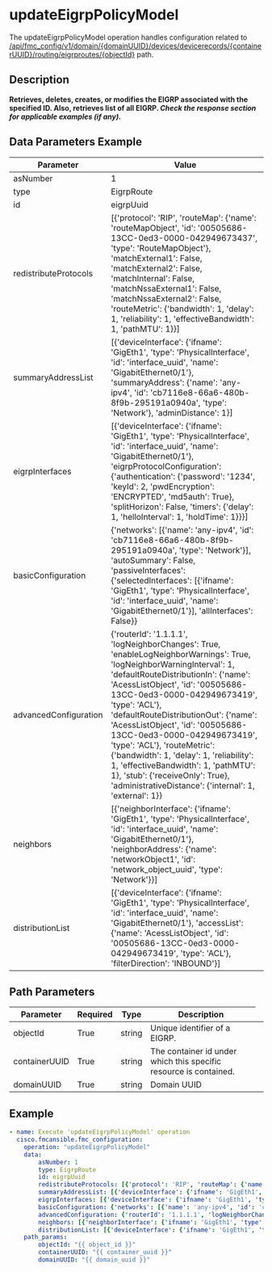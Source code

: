 # updateEigrpPolicyModel

The updateEigrpPolicyModel operation handles configuration related to [/api/fmc_config/v1/domain/{domainUUID}/devices/devicerecords/{containerUUID}/routing/eigrproutes/{objectId}](/paths//api/fmc_config/v1/domain/{domain_uuid}/devices/devicerecords/{container_uuid}/routing/eigrproutes/{object_id}.md) path.&nbsp;
## Description
**Retrieves, deletes, creates, or modifies the EIGRP associated with the specified ID. Also, retrieves list of all EIGRP. _Check the response section for applicable examples (if any)._**

## Data Parameters Example
| Parameter | Value |
| --------- | -------- |
| asNumber | 1 |
| type | EigrpRoute |
| id | eigrpUuid |
| redistributeProtocols | [{'protocol': 'RIP', 'routeMap': {'name': 'routeMapObject', 'id': '00505686-13CC-0ed3-0000-042949673437', 'type': 'RouteMapObject'}, 'matchExternal1': False, 'matchExternal2': False, 'matchInternal': False, 'matchNssaExternal1': False, 'matchNssaExternal2': False, 'routeMetric': {'bandwidth': 1, 'delay': 1, 'reliability': 1, 'effectiveBandwidth': 1, 'pathMTU': 1}}] |
| summaryAddressList | [{'deviceInterface': {'ifname': 'GigEth1', 'type': 'PhysicalInterface', 'id': 'interface_uuid', 'name': 'GigabitEthernet0/1'}, 'summaryAddress': {'name': 'any-ipv4', 'id': 'cb7116e8-66a6-480b-8f9b-295191a0940a', 'type': 'Network'}, 'adminDistance': 1}] |
| eigrpInterfaces | [{'deviceInterface': {'ifname': 'GigEth1', 'type': 'PhysicalInterface', 'id': 'interface_uuid', 'name': 'GigabitEthernet0/1'}, 'eigrpProtocolConfiguration': {'authentication': {'password': '1234', 'keyId': 2, 'pwdEncryption': 'ENCRYPTED', 'md5auth': True}, 'splitHorizon': False, 'timers': {'delay': 1, 'helloInterval': 1, 'holdTime': 1}}}] |
| basicConfiguration | {'networks': [{'name': 'any-ipv4', 'id': 'cb7116e8-66a6-480b-8f9b-295191a0940a', 'type': 'Network'}], 'autoSummary': False, 'passiveInterfaces': {'selectedInterfaces': [{'ifname': 'GigEth1', 'type': 'PhysicalInterface', 'id': 'interface_uuid', 'name': 'GigabitEthernet0/1'}], 'allInterfaces': False}} |
| advancedConfiguration | {'routerId': '1.1.1.1', 'logNeighborChanges': True, 'enableLogNeighborWarnings': True, 'logNeighborWarningInterval': 1, 'defaultRouteDistributionIn': {'name': 'AcessListObject', 'id': '00505686-13CC-0ed3-0000-042949673419', 'type': 'ACL'}, 'defaultRouteDistributionOut': {'name': 'AcessListObject', 'id': '00505686-13CC-0ed3-0000-042949673419', 'type': 'ACL'}, 'routeMetric': {'bandwidth': 1, 'delay': 1, 'reliability': 1, 'effectiveBandwidth': 1, 'pathMTU': 1}, 'stub': {'receiveOnly': True}, 'administrativeDistance': {'internal': 1, 'external': 1}} |
| neighbors | [{'neighborInterface': {'ifname': 'GigEth1', 'type': 'PhysicalInterface', 'id': 'interface_uuid', 'name': 'GigabitEthernet0/1'}, 'neighborAddress': {'name': 'networkObject1', 'id': 'network_object_uuid', 'type': 'Network'}}] |
| distributionList | [{'deviceInterface': {'ifname': 'GigEth1', 'type': 'PhysicalInterface', 'id': 'interface_uuid', 'name': 'GigabitEthernet0/1'}, 'accessList': {'name': 'AcessListObject', 'id': '00505686-13CC-0ed3-0000-042949673419', 'type': 'ACL'}, 'filterDirection': 'INBOUND'}] |

## Path Parameters
| Parameter | Required | Type | Description |
| --------- | -------- | ---- | ----------- |
| objectId | True | string <td colspan=3> Unique identifier of a EIGRP. |
| containerUUID | True | string <td colspan=3> The container id under which this specific resource is contained. |
| domainUUID | True | string <td colspan=3> Domain UUID |

## Example
```yaml
- name: Execute 'updateEigrpPolicyModel' operation
  cisco.fmcansible.fmc_configuration:
    operation: "updateEigrpPolicyModel"
    data:
        asNumber: 1
        type: EigrpRoute
        id: eigrpUuid
        redistributeProtocols: [{'protocol': 'RIP', 'routeMap': {'name': 'routeMapObject', 'id': '00505686-13CC-0ed3-0000-042949673437', 'type': 'RouteMapObject'}, 'matchExternal1': False, 'matchExternal2': False, 'matchInternal': False, 'matchNssaExternal1': False, 'matchNssaExternal2': False, 'routeMetric': {'bandwidth': 1, 'delay': 1, 'reliability': 1, 'effectiveBandwidth': 1, 'pathMTU': 1}}]
        summaryAddressList: [{'deviceInterface': {'ifname': 'GigEth1', 'type': 'PhysicalInterface', 'id': 'interface_uuid', 'name': 'GigabitEthernet0/1'}, 'summaryAddress': {'name': 'any-ipv4', 'id': 'cb7116e8-66a6-480b-8f9b-295191a0940a', 'type': 'Network'}, 'adminDistance': 1}]
        eigrpInterfaces: [{'deviceInterface': {'ifname': 'GigEth1', 'type': 'PhysicalInterface', 'id': 'interface_uuid', 'name': 'GigabitEthernet0/1'}, 'eigrpProtocolConfiguration': {'authentication': {'password': '1234', 'keyId': 2, 'pwdEncryption': 'ENCRYPTED', 'md5auth': True}, 'splitHorizon': False, 'timers': {'delay': 1, 'helloInterval': 1, 'holdTime': 1}}}]
        basicConfiguration: {'networks': [{'name': 'any-ipv4', 'id': 'cb7116e8-66a6-480b-8f9b-295191a0940a', 'type': 'Network'}], 'autoSummary': False, 'passiveInterfaces': {'selectedInterfaces': [{'ifname': 'GigEth1', 'type': 'PhysicalInterface', 'id': 'interface_uuid', 'name': 'GigabitEthernet0/1'}], 'allInterfaces': False}}
        advancedConfiguration: {'routerId': '1.1.1.1', 'logNeighborChanges': True, 'enableLogNeighborWarnings': True, 'logNeighborWarningInterval': 1, 'defaultRouteDistributionIn': {'name': 'AcessListObject', 'id': '00505686-13CC-0ed3-0000-042949673419', 'type': 'ACL'}, 'defaultRouteDistributionOut': {'name': 'AcessListObject', 'id': '00505686-13CC-0ed3-0000-042949673419', 'type': 'ACL'}, 'routeMetric': {'bandwidth': 1, 'delay': 1, 'reliability': 1, 'effectiveBandwidth': 1, 'pathMTU': 1}, 'stub': {'receiveOnly': True}, 'administrativeDistance': {'internal': 1, 'external': 1}}
        neighbors: [{'neighborInterface': {'ifname': 'GigEth1', 'type': 'PhysicalInterface', 'id': 'interface_uuid', 'name': 'GigabitEthernet0/1'}, 'neighborAddress': {'name': 'networkObject1', 'id': 'network_object_uuid', 'type': 'Network'}}]
        distributionList: [{'deviceInterface': {'ifname': 'GigEth1', 'type': 'PhysicalInterface', 'id': 'interface_uuid', 'name': 'GigabitEthernet0/1'}, 'accessList': {'name': 'AcessListObject', 'id': '00505686-13CC-0ed3-0000-042949673419', 'type': 'ACL'}, 'filterDirection': 'INBOUND'}]
    path_params:
        objectId: "{{ object_id }}"
        containerUUID: "{{ container_uuid }}"
        domainUUID: "{{ domain_uuid }}"

```